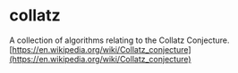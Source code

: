 # collatz
A collection of algorithms relating to the Collatz Conjecture.
[https://en.wikipedia.org/wiki/Collatz_conjecture](https://en.wikipedia.org/wiki/Collatz_conjecture)